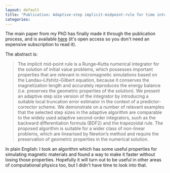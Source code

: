 ```yaml
---
layout: default
title: "Publication: Adaptive-step implicit-midpoint-rule for time integration"
categories:
---
```


The main paper from my PhD has finally made it through the publication
process, and is available
[here](https://link.springer.com/article/10.1007/s10915-019-00965-8)
(it's open access so you don't need an expensive subscription to read
it).

The abstract is:

> The implicit mid-point rule is a Runge–Kutta numerical integrator for
> the solution of initial value problems, which possesses important
> properties that are relevant in micromagnetic simulations based on the
> Landau–Lifshitz–Gilbert equation, because it conserves the
> magnetization length and accurately reproduces the energy balance
> (i.e. preserves the geometric properties of the solution). We present
> an adaptive step size version of the integrator by introducing a
> suitable local truncation error estimator in the context of a
> predictor-corrector scheme. We demonstrate on a number of relevant
> examples that the selected step sizes in the adaptive algorithm are
> comparable to the widely used adaptive second-order integrators, such
> as the backward differentiation formula (BDF2) and the trapezoidal
> rule. The proposed algorithm is suitable for a wider class of
> non-linear problems, which are linearised by Newton’s method and
> require the preservation of geometric properties in the numerical
> solution.


In plain English: I took an algorithm which has some useful properties
for simulating magnetic materials and found a way to make it faster
without losing those properties. Hopefully it will turn out to be
useful in other areas of computational physics too, but I didn't have
time to look into that.
